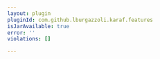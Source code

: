 ```yaml
---
layout: plugin
pluginId: com.github.lburgazzoli.karaf.features
isJarAvailable: true
error: ''
violations: []

---
```

